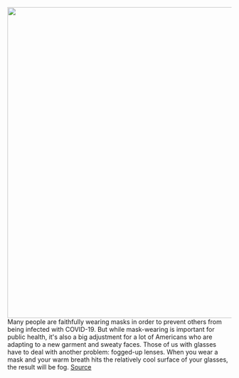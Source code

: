 <img src='https://cdn.vox-cdn.com/thumbor/sA5NIq7Ho1JHZHlSgu1vMNyGXLA=/0x0:2000x3000/1200x800/filters:focal(745x1187:1065x1507)/cdn.vox-cdn.com/uploads/chorus_image/image/66980073/1227448347.jpg.5.jpg' width='700px' /><br/>
Many people are faithfully wearing masks in order to prevent others from being infected with COVID-19. But while mask-wearing is important for public health, it's also a big adjustment for a lot of Americans who are adapting to a new garment and sweaty faces. Those of us with glasses have to deal with another problem: fogged-up lenses. When you wear a mask and your warm breath hits the relatively cool surface of your glasses, the result will be fog.
<a href='https://www.theverge.com/21301830/face-mask-glasses-fogging-how-to-stop-clear'> Source <a/>